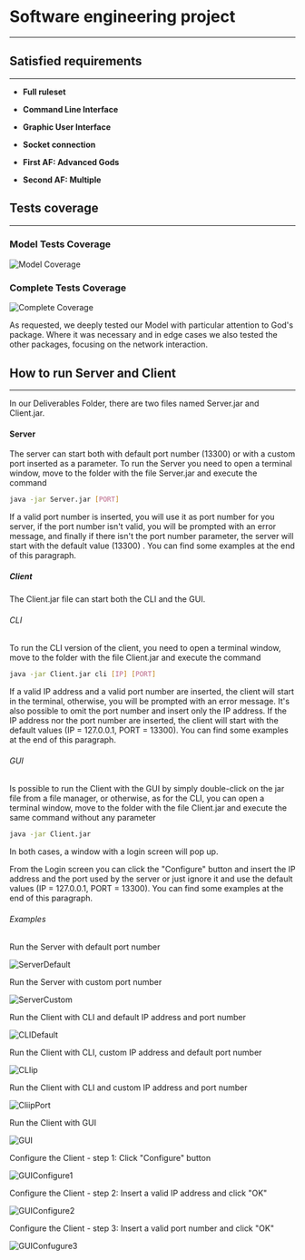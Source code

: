 # Software engineering project

---

### 

## Satisfied requirements

---

- **Full ruleset**

- **Command Line Interface**

- **Graphic User Interface**

- **Socket connection**

- **First AF: Advanced Gods**

- **Second AF: Multiple** 

## Tests coverage

---

### Model Tests Coverage

![Model Coverage](readmeResources/Model%20Coverage.png)

### Complete Tests Coverage

![Complete Coverage](readmeResources//Complete%20Coverage.png)

As requested, we deeply tested our Model with particular attention to God's package. Where it was necessary and in edge cases we also tested the other packages, focusing on the network interaction.

## How to run Server and Client

---

In our Deliverables Folder, there are two files named Server.jar and Client.jar.

#### Server

The server can start both with default port number (13300) or with a custom port inserted as a parameter. To run the Server you need to open a terminal window, move to the folder with the file Server.jar and execute the command 

```bash
java -jar Server.jar [PORT]
```

If a valid port number is inserted, you will use it as port number for you server, if the port number isn't valid, you will be prompted with an error message, and finally if there isn't the port number parameter, the server will start with the default value (13300) .  You can find some examples at the end of this paragraph.

##### Client

The Client.jar file can start both the CLI and the GUI. 

###### CLI

To run the CLI version of the client, you need to open a terminal window, move to the folder with the file Client.jar and execute the command

```bash
java -jar Client.jar cli [IP] [PORT]
```

If a valid IP address and a valid port number are inserted, the client will start in the terminal, otherwise, you will be prompted with an error message. It's also possible to omit the port number and insert only the IP address. If the IP address nor the port number are inserted, the client will start with the default values (IP = 127.0.0.1, PORT = 13300). You can find some examples at the end of this paragraph.

###### GUI

Is possible to run the Client with the GUI by simply double-click on the jar file from a file manager, or otherwise, as for the CLI,  you can open a terminal window, move to the folder with the file Client.jar and execute the same command without any parameter

```bash
java -jar Client.jar
```

In both cases, a window with a login screen will pop up.

From the Login screen you can click the "Configure" button and insert the IP address and the port used by the server or just ignore it and use the default values (IP = 127.0.0.1, PORT = 13300). You can find some examples at the end of this paragraph.

###### Examples

Run the Server with default port number

![ServerDefault](readmeResources/ServerDefaultPort.png)



Run the Server with custom port number

![ServerCustom](readmeResources/ServerCustomPort.png)



Run the Client with CLI and default IP address and port number

![CLIDefault](readmeResources/ClientCliDefault.png)



Run the Client with CLI, custom IP address and default port number

![CLIip](readmeResources/ClientCliIp.png)



Run the Client with CLI and custom IP address and port number

![CliipPort](readmeResources/ClientCliIpPort.png)



Run the Client with GUI

![GUI](readmeResources/ClientGui.png)



Configure the Client - step 1: Click "Configure" button

![GUIConfigure1](readmeResources/GUIconfigure1.png)



Configure the Client - step 2: Insert a valid IP address and click "OK"

![GUIConfigure2](readmeResources/GUIconfigure2.png)



Configure the Client - step 3: Insert a valid port number and click "OK"

![GUIConfugure3](readmeResources/GUIconfigure3.png)
